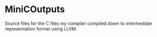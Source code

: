 # MiniCOutputs
Source files for the C files my compiler compiled down to intermediate representation format using LLVM.
